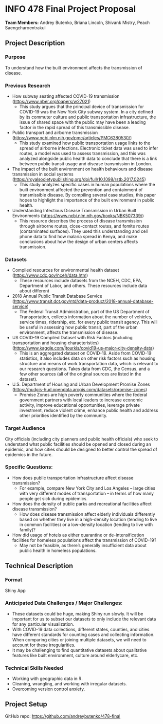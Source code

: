 # INFO 478 Final Project Proposal

**Team Members:** Andrey Butenko, Briana Lincoln, Shivank Mistry, Peach Saengcharoentrakul

## Project Description

### Purpose

To understand how the built environment affects the transmission of disease.

### Previous Research

  - How subway seating affected COVID-19 transmission (https://www.nber.org/papers/w27021)
    - This study argues that the principal device of transmission for COVID-19 was the New York City subway system. In a city defined by its commuter culture and public transportation infrastructure, the issue of shared space with the public may have been a leading factor in the rapid spread of this transmissible disease.
  - Public transport and airborne transmission (https://www.ncbi.nlm.nih.gov/pmc/articles/PMC6280530/)
    - This study examined how public transportation usage links to the spread of airborne infections. Electronic ticket data was used to infer routes, a model was used to assess transmission, and this was analyzed alongside public health data to conclude that there is a link between public transit usage and disease transmission in London.
  - The impact of the built environment on health behaviours and disease transmission in social systems (https://royalsocietypublishing.org/doi/full/10.1098/rstb.2017.0245)
    - This study analyzes specific cases in human populations where the built environment affected the prevention and containment of transmissible disease. By compiling several case studies, this paper hopes to highlight the importance of the built environment in public health.
  - Understanding Infectious Disease Transmission in Urban Built Environments
(https://www.ncbi.nlm.nih.gov/books/NBK507339/)
    - This resource describes the process of disease transmission through airborne routes, close-contact routes, and fomite routes (contaminated surfaces). They used this understanding and cell phone data to find how malaria spread in Kenya, and make conclusions about how the design of urban centers affects transmission.

### Datasets

  - Compiled resources for environmental health dataset (https://www.cdc.gov/nceh/data.htm)
    - These resources include datasets from the NCEH, CDC, EPA, Department of Labor, and others. These resources include data about different 
  - 2018 Annual Public Transit Database Service (https://www.transit.dot.gov/ntd/data-product/2018-annual-database-service)
    - The Federal Transit Administration, part of the US Department of Transportation, collects information about the number of vehicles, service times, ridership, etc. for every public transit agency. This will be useful in assessing how public transit, part of the urban environment, affects the transmission of disease.
  - US COVID-19 Compiled Dataset with Risk Factors (including transportation and housing characteristics) (https://www.kaggle.com/jtourkis/covid19-us-major-city-density-data)
    - This is an aggregated dataset on COVID-19. Aside from COVID-19 statistics, it also includes data on other risk factors such as housing structure and means of work transportation data, which is relevant to our research questions. Takes data from CDC, the Census, and a few other sources (all of the original sources are listed in the dataset).
  - U.S. Department of Housing and Urban Development Promise Zones (https://hudgis-hud.opendata.arcgis.com/datasets/promise-zones) 
    - Promise Zones are high poverty communities where the federal government partners with local leaders to increase economic activity, improve educational opportunities, leverage private investment, reduce violent crime, enhance public health and address other priorities identified by the community.

### Target Audience

City officials (including city planners and public health officials) who seek to understand what public facilities should be opened and closed during an epidemic, and how cities should be designed to better control the spread of epidemics in the future.

### Specific Questions:
  - How does public transportation infrastructure affect disease transmission?
    - For example, compare New York City and Los Angeles – large cities with very different modes of transportation – in terms of how many people get sick during epidemics.
  - How does the density of public parks and recreational facilities affect disease transmission?
    - How does disease transmission affect elderly individuals differently based on whether they live in a high-density location (tending to live in common facilities) or a low-density location (tending to live with family)?
  - How did usage of hotels as either quarantine or de-intensification facilities for homeless populations affect the transmission of COVID-19?
    - May not be feasible, as there’s generally insufficient data about public health in homeless populations.

## Technical Description

### Format

Shiny App

### Anticipated Data Challenges / Major Challenges:

- These datasets could be huge, making Shiny run slowly. It will be important for us to subset our datasets to only include the relevant data for any particular visualization.
- With COVID-19 data collections, different states, counties, and cities have different standards for counting cases and collecting information. When comparing cities or joining multiple datasets, we will need to account for these irregularities.
- It may be challenging to find quantitative datasets about qualitative features like built environment, culture around elderlycare, etc.

### Technical Skills Needed
- Working with geographic data in R.
- Cleaning, wrangling, and working with irregular datasets.
- Overcoming version control anxiety.

## Project Setup

GitHub repo: https://github.com/andreybutenko/478-final
